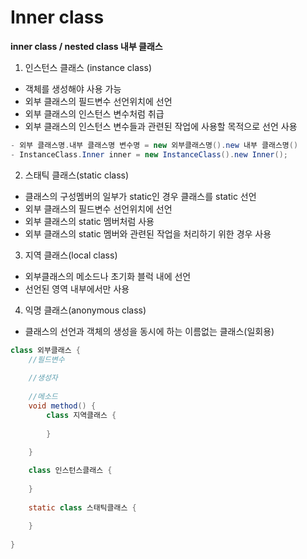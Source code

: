 # Inner class

**inner class / nested class 내부 클래스**

1. 인스턴스 클래스 (instance class)
- 객체를 생성해야 사용 가능
- 외부 클래스의 필드변수 선언위치에 선언
- 외부 클래스의 인스턴스 변수처럼 취급
- 외부 클래스의 인스턴스 변수들과 관련된 작업에 사용할 목적으로 선언 사용
```java
- 외부 클래스명.내부 클래스명 변수명 = new 외부클래스명().new 내부 클래스명()
- InstanceClass.Inner inner = new InstanceClass().new Inner();
```

2. 스태틱 클래스(static class)
- 클래스의 구성멤버의 일부가 static인 경우 클래스를 static 선언
- 외부 클래스의 필드변수 선언위치에 선언
- 외부 클래스의 static 멤버처럼 사용
- 외부 클래스의 static 멤버와 관련된 작업을 처리하기 위한 경우 사용
  
3. 지역 클래스(local class)
- 외부클래스의 메소드나 초기화 블럭 내에 선언
- 선언된 영역 내부에서만 사용

4. 익명 클래스(anonymous class)
- 클래스의 선언과 객체의 생성을 동시에 하는 이름없는 클래스(일회용)

```java
class 외부클래스 {
	//필드변수
	
	//생성자
	
	//메소드
	void method() {
		class 지역클래스 {
		
		}
	
	}

	class 인스턴스클래스 {
	
	}
	
	static class 스태틱클래스 {
	
	}
	
}
```
